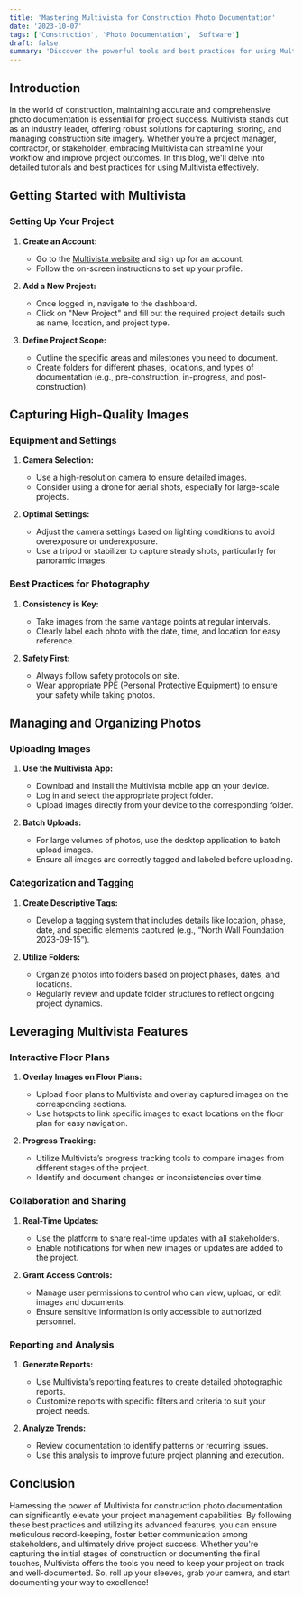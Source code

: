 ```yaml
---
title: 'Mastering Multivista for Construction Photo Documentation'
date: '2023-10-07'
tags: ['Construction', 'Photo Documentation', 'Software']
draft: false
summary: 'Discover the powerful tools and best practices for using Multivista to enhance construction projects through comprehensive photo documentation.'
---
```


## Introduction

In the world of construction, maintaining accurate and comprehensive photo documentation is essential for project success. Multivista stands out as an industry leader, offering robust solutions for capturing, storing, and managing construction site imagery. Whether you're a project manager, contractor, or stakeholder, embracing Multivista can streamline your workflow and improve project outcomes. In this blog, we'll delve into detailed tutorials and best practices for using Multivista effectively.

## Getting Started with Multivista

### Setting Up Your Project

1. **Create an Account:**
   - Go to the [Multivista website](https://www.multivista.com) and sign up for an account.
   - Follow the on-screen instructions to set up your profile.

2. **Add a New Project:**
   - Once logged in, navigate to the dashboard.
   - Click on "New Project" and fill out the required project details such as name, location, and project type.

3. **Define Project Scope:**
   - Outline the specific areas and milestones you need to document.
   - Create folders for different phases, locations, and types of documentation (e.g., pre-construction, in-progress, and post-construction).

## Capturing High-Quality Images

### Equipment and Settings

1. **Camera Selection:**
   - Use a high-resolution camera to ensure detailed images.
   - Consider using a drone for aerial shots, especially for large-scale projects.

2. **Optimal Settings:**
   - Adjust the camera settings based on lighting conditions to avoid overexposure or underexposure.
   - Use a tripod or stabilizer to capture steady shots, particularly for panoramic images.

### Best Practices for Photography

1. **Consistency is Key:**
   - Take images from the same vantage points at regular intervals.
   - Clearly label each photo with the date, time, and location for easy reference.

2. **Safety First:**
   - Always follow safety protocols on site.
   - Wear appropriate PPE (Personal Protective Equipment) to ensure your safety while taking photos.

## Managing and Organizing Photos

### Uploading Images

1. **Use the Multivista App:**
   - Download and install the Multivista mobile app on your device.
   - Log in and select the appropriate project folder.
   - Upload images directly from your device to the corresponding folder.

2. **Batch Uploads:**
   - For large volumes of photos, use the desktop application to batch upload images.
   - Ensure all images are correctly tagged and labeled before uploading.

### Categorization and Tagging

1. **Create Descriptive Tags:**
   - Develop a tagging system that includes details like location, phase, date, and specific elements captured (e.g., “North Wall Foundation 2023-09-15”).

2. **Utilize Folders:**
   - Organize photos into folders based on project phases, dates, and locations.
   - Regularly review and update folder structures to reflect ongoing project dynamics.

## Leveraging Multivista Features

### Interactive Floor Plans

1. **Overlay Images on Floor Plans:**
   - Upload floor plans to Multivista and overlay captured images on the corresponding sections.
   - Use hotspots to link specific images to exact locations on the floor plan for easy navigation.

2. **Progress Tracking:**
   - Utilize Multivista’s progress tracking tools to compare images from different stages of the project.
   - Identify and document changes or inconsistencies over time.

### Collaboration and Sharing

1. **Real-Time Updates:**
   - Use the platform to share real-time updates with all stakeholders.
   - Enable notifications for when new images or updates are added to the project.

2. **Grant Access Controls:**
   - Manage user permissions to control who can view, upload, or edit images and documents.
   - Ensure sensitive information is only accessible to authorized personnel.

### Reporting and Analysis

1. **Generate Reports:**
   - Use Multivista’s reporting features to create detailed photographic reports.
   - Customize reports with specific filters and criteria to suit your project needs.

2. **Analyze Trends:**
   - Review documentation to identify patterns or recurring issues.
   - Use this analysis to improve future project planning and execution.

## Conclusion

Harnessing the power of Multivista for construction photo documentation can significantly elevate your project management capabilities. By following these best practices and utilizing its advanced features, you can ensure meticulous record-keeping, foster better communication among stakeholders, and ultimately drive project success. Whether you're capturing the initial stages of construction or documenting the final touches, Multivista offers the tools you need to keep your project on track and well-documented. So, roll up your sleeves, grab your camera, and start documenting your way to excellence!